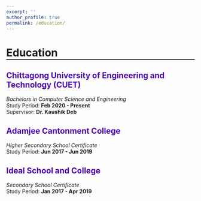 ```yaml
---
excerpt: ''
author_profile: true
permalink: /education/
---
```


<head>
<title>Font Awesome Icons</title>
<meta name="viewport" content="width=device-width, initial-scale=1">
<link rel="stylesheet" href="https://cdnjs.cloudflare.com/ajax/libs/font-awesome/4.7.0/css/font-awesome.min.css">
</head>


<h1 style="border-bottom: 2px solid;">Education</h1>


<h2 style="color: #4c00b0; text-align: left;">Chittagong University of Engineering and Technology (CUET)</h2>

_Bachelors in Computer Science and Engineering_  
Study Period: <b>Feb 2020 - Present</b>  
Supervisor: <span style="font-weight: bold;"><a href="https://scholar.google.com/citations?user=du_bCPIAAAAJ&hl=en" target="_blank" style="text-decoration:none;">Dr. Kaushik Deb</a></span>
  

<h2 style="color: #4c00b0; text-align: left;">Adamjee Cantonment College</h2>

_Higher Secondary School Certificate_  
Study Period: <b>Jun 2017 - Jun 2019</b>  

  

<h2 style="color: #4c00b0; text-align: left;">Ideal School and College</h2>

_Secondary School Certificate_  
Study Period: <b>Jan 2017 - Apr 2019</b>  

